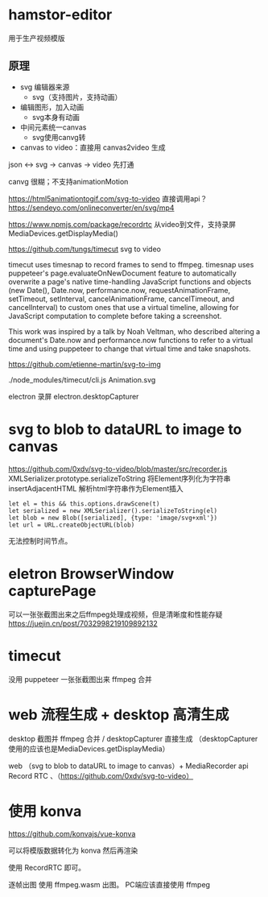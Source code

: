 # hamstor-editor

用于生产视频模版

## 原理

- svg 编辑器来源
  - svg（支持图片，支持动画）
- 编辑图形，加入动画
  - svg本身有动画
- 中间元素统一canvas
  - svg使用canvg转
- canvas to video：直接用 canvas2video 生成

json <-> svg -> canvas -> video 先打通

canvg 很糊；不支持animationMotion

https://html5animationtogif.com/svg-to-video 直接调用api？
https://sendeyo.com/onlineconverter/en/svg/mp4

https://www.npmjs.com/package/recordrtc 从video到文件，支持录屏 MediaDevices.getDisplayMedia()

https://github.com/tungs/timecut svg to video

timecut uses timesnap to record frames to send to ffmpeg. timesnap uses puppeteer's page.evaluateOnNewDocument feature to automatically overwrite a page's native time-handling JavaScript functions and objects (new Date(), Date.now, performance.now, requestAnimationFrame, setTimeout, setInterval, cancelAnimationFrame, cancelTimeout, and cancelInterval) to custom ones that use a virtual timeline, allowing for JavaScript computation to complete before taking a screenshot.

This work was inspired by a talk by Noah Veltman, who described altering a document's Date.now and performance.now functions to refer to a virtual time and using puppeteer to change that virtual time and take snapshots.

https://github.com/etienne-martin/svg-to-img

./node_modules/timecut/cli.js Animation.svg

electron 录屏 electron.desktopCapturer


# svg to blob to dataURL to image to canvas

https://github.com/0xdv/svg-to-video/blob/master/src/recorder.js
XMLSerializer.prototype.serializeToString 将Element序列化为字符串
insertAdjacentHTML 解析html字符串作为Element插入
```
let el = this && this.options.drawScene(t)
let serialized = new XMLSerializer().serializeToString(el)
let blob = new Blob([serialized], {type: 'image/svg+xml'})
let url = URL.createObjectURL(blob)
```

无法控制时间节点。

# eletron BrowserWindow capturePage

可以一张张截图出来之后ffmpeg处理成视频，但是清晰度和性能存疑
https://juejin.cn/post/7032998219109892132

# timecut

没用
puppeteer 一张张截图出来 ffmpeg 合并

# web 流程生成 + desktop 高清生成

desktop 截图并 ffmpeg 合并 / desktopCapturer 直接生成 （desktopCapturer使用的应该也是MediaDevices.getDisplayMedia）

web （svg to blob to dataURL to image to canvas）+ MediaRecorder api
Record RTC 、（https://github.com/0xdv/svg-to-video）


# 使用 konva

https://github.com/konvajs/vue-konva

可以将模版数据转化为 konva 然后再渲染

使用 RecordRTC 即可。

逐帧出图 使用 ffmpeg.wasm 出图。
PC端应该直接使用 ffmpeg

